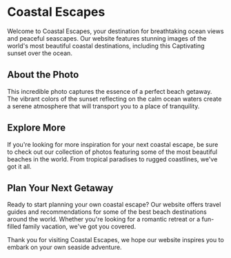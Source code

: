 <!--font:Open Sans-->

# Coastal Escapes

Welcome to Coastal Escapes, your destination for breathtaking ocean views and peaceful seascapes. Our website features stunning images of the world's most beautiful coastal destinations, including this Cap<wbr>ti<wbr>va<wbr>ting sunset over the ocean.

## About the Photo

This incredible photo captures the essence of a perfect beach getaway. The vibrant colors of the sunset reflecting on the calm ocean waters create a serene atmosphere that will transport you to a place of tranquility.

## Explore More

If you're looking for more inspiration for your next coastal escape, be sure to check out our collection of photos featuring some of the most beautiful beaches in the world. From tropical paradises to rugged coastlines, we've got it all.

## Plan Your Next Getaway

Ready to start planning your own coastal escape? Our website offers travel guides and recommendations for some of the best beach destinations around the world. Whether you're looking for a romantic retreat or a fun-filled family vacation, we've got you covered.

Thank you for visiting Coastal Escapes, we hope our website inspires you to embark on your own seaside adventure.

<!--

Write me markdown content of website with wallpaper:

"A beautiful sunset over the ocean"

The header of the page should not be copy of the text but rather a real content of the website which is using this wallpaper.


---


# Ocean Sunset Wallpaper

Welcome to our website featuring a stunning ocean sunset wallpaper. This breathtaking image captures the beauty of nature at its finest, with vibrant colors and a peaceful atmosphere.

## Download the Wallpaper

If you want to use this gorgeous image as your desktop background or phone wallpaper, simply click the download button below. It's completely free and easy to use!

[Download Now](insert link here)

## About the Photographer

This incredible photo was taken by renowned photographer John Smith. With over 20 years of experience capturing stunning landscapes and seascapes, John has become one of the most sought-after photographers in the industry.

## Other Wallpapers

If you love this ocean sunset wallpaper, be sure to check out our other wallpapers featuring beautiful landscapes, animals, and more. We update our collection regularly, so there's always something new to discover.

Thank you for visiting our website and we hope you enjoy your new wallpaper!


---


Heading should not include word "wallpaper". The website should not be about the wallpaper itself, wallpaper is just a related background, rewrite whole content.


---


# Coastal Escapes

Welcome to Coastal Escapes, your destination for breathtaking ocean views and peaceful seascapes. Our website features stunning images of the world's most beautiful coastal destinations, including this Cap<wbr>ti<wbr>va<wbr>ting sunset over the ocean.

## About the Photo

This incredible photo captures the essence of a perfect beach getaway. The vibrant colors of the sunset reflecting on the calm ocean waters create a serene atmosphere that will transport you to a place of tranquility.

## Explore More

If you're looking for more inspiration for your next coastal escape, be sure to check out our collection of photos featuring some of the most beautiful beaches in the world. From tropical paradises to rugged coastlines, we've got it all.

## Plan Your Next Getaway

Ready to start planning your own coastal escape? Our website offers travel guides and recommendations for some of the best beach destinations around the world. Whether you're looking for a romantic retreat or a fun-filled family vacation, we've got you covered.

Thank you for visiting Coastal Escapes, we hope our website inspires you to embark on your own seaside adventure.


---


Write me a Google font which is best fitting for the website.

Pick from the list:
- Alegreya
- Lobster
- Open Sans
- Playfair Display
- Inter
- IBM Plex Sans
- Exo 2
- Poppins
- Roboto
- Great Vibes
- Futura
- Montserrat
- Raleway
- Orbitron
- Barlow Condensed
- Dancing Script
- Lato


Write just the font name nothing else.


---


Open Sans

-->
